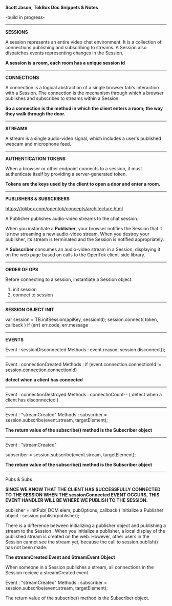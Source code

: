 
**Scott Jason, TokBox Doc Snippets & Notes**
    
-build in progress-

-------------------------------------------------------------------------------

**SESSIONS**

A session represents an entire video chat environment. It is a collection of connections publishing and subscribing to streams. A Session also dispatches events representing changes in the Session. 

**A session is a room, each room has a unique session id**

-------------------------------------------------------------------------------

**CONNECTIONS**

A connection is a logical abstraction of a single browser tab's interaction with a Session. The connection is the mechanism through which a browser publishes and subscribes to streams within a Session.

**So a connection is the method in which the client enters a room; the way they walk through the door.**

-------------------------------------------------------------------------------

**STREAMS**

A stream is a single audio-video signal, which includes a user's published webcam and microphone feed.

-------------------------------------------------------------------------------

**AUTHENTICATION TOKENS**

When a browser or other endpoint connects to a session, it must authenticate itself by providing a server-generated token.

**Tokens are the keys used by the client to open a door and enter a room.**

-------------------------------------------------------------------------------

**PUBLISHERS & SUBSCRIBERS**

https://tokbox.com/opentok/concepts/architecture.html

A Publisher publishes audio-video streams to the chat session. 

When you instantiate a **Publisher**, your browser notifies the Session that it is now streaming a new audio-video stream. When you destroy your publisher, its stream is terminated and the Session is notified appropriately.

A **Subscriber** consumes an audio-video stream in a Session, displaying it on the web page based on calls to the OpenTok client-side library.

-------------------------------------------------------------------------------

**ORDER OF OPS**

Before  connecting to a session, instantiate a Session object.

1. init session
2. connect to session


-------------------------------------------------------------------------------
**SESSION OBJECT INIT**

var session = TB.initSession(apiKey, sessionId);
    session.connect( token, callback ) if (err) err.code, err.message

---------------------------------

**EVENTS**
  
Event : sessionDisconnected
Methods : event.reason,  session.disconnect();

---------------------------------
Event : connectionCreated
Methods : if (event.connection.connectionId != session.connection.connectionId)

**detect when a client has connected**

---------------------------------

Event : connectionDestroyed
Methods :  connectioCount--
( detect when a client has disconnected )

---------------------------------
  
Event : "streamCreated"
Methods : subscriber = session.subscribe(event.stream, targetElement);

**The return value of the subscribe() method is the Subscriber object**

---------------------------------
Event : "streamCreated"

subscriber = session.subscribe(event.stream, targetElement);

**The return value of the subscribe() method is the Subscriber object**

---------------------------------

Pubs & Subs

**SINCE WE KNOW THAT THE CLIENT HAS SUCCESSFULLY CONNECTED TO THE SESSION WHEN THE sessionConnected EVENT OCCURS, THIS EVENT HANDLER WILL BE WHERE WE PUBLISH TO THE SESSION.**


publisher = initPub( DOM elem, pubOptions, callback )
Initialize a Publisher object : session.publish(publisher);


There is a difference between initializing a publisher object and publishing a stream to the Session . When you initialize a publisher, a local display of the published stream is created on the web. However, other users in the Session cannot see the stream yet, because the call to session.publish() has not been made.


**The streamCreated Event and StreamEvent Object**

When someone in a Session publishes a stream, all connections in the Session recieve a streamCreated event. 

Event : "streamCreated"
Methods :   subscriber = session.subscribe(event.stream, targetElement); 

The return value of the subscribe() method is the Subscriber object. 
